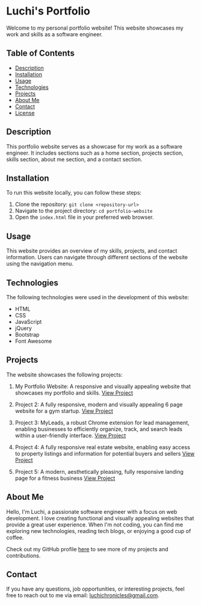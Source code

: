 # Luchi's Portfolio

Welcome to my personal portfolio website! This website showcases my work and skills as a software engineer.

## Table of Contents

- [Description](#description)
- [Installation](#installation)
- [Usage](#usage)
- [Technologies](#technologies)
- [Projects](#projects)
- [About Me](#about-me)
- [Contact](#contact)
- [License](#license)

## Description

This portfolio website serves as a showcase for my work as a software engineer. It includes sections such as a home section, projects section, skills section, about me section, and a contact section.

## Installation

To run this website locally, you can follow these steps:

1. Clone the repository: `git clone <repository-url>`
2. Navigate to the project directory: `cd portfolio-website`
3. Open the `index.html` file in your preferred web browser.

## Usage

This website provides an overview of my skills, projects, and contact information. Users can navigate through different sections of the website using the navigation menu.

## Technologies

The following technologies were used in the development of this website:

- HTML
- CSS
- JavaScript
- jQuery
- Bootstrap
- Font Awesome

## Projects

The website showcases the following projects:

1. My Portfolio Website: A responsive and visually appealing website that showcases my portfolio and skills. [View Project](https://www.example.com)

2. Project 2: A fully responsive, modern and visually appealing 6 page website for a gym startup. [View Project](https://build-inc-fitness.netlify.app/)

3. Project 3: MyLeads, a robust Chrome extension for lead management, enabling businesses to efficiently organize, track, and search leads within a user-friendly interface.  [View Project](https://leadcaptureapp.netlify.app/)

4. Project 4: A fully responsive real estate website, enabling easy access to property listings and information for potential buyers and sellers [View Project](https://hilton-hammel-real-estate.netlify.app/)

5. Project 5: A modern, aesthetically pleasing, fully responsive landing page for a fitness business [View Project](https://fitwelllive.netlify.app/)

## About Me

Hello, I'm Luchi, a passionate software engineer with a focus on web development. I love creating functional and visually appealing websites that provide a great user experience. When I'm not coding, you can find me exploring new technologies, reading tech blogs, or enjoying a good cup of coffee.

Check out my GitHub profile [here](https://github.com/LuchiAdaobi) to see more of my projects and contributions.

## Contact

If you have any questions, job opportunities, or interesting projects, feel free to reach out to me via email: [luchichronicles@gmail.com](mailto:luchichronicles@gmail.com).
